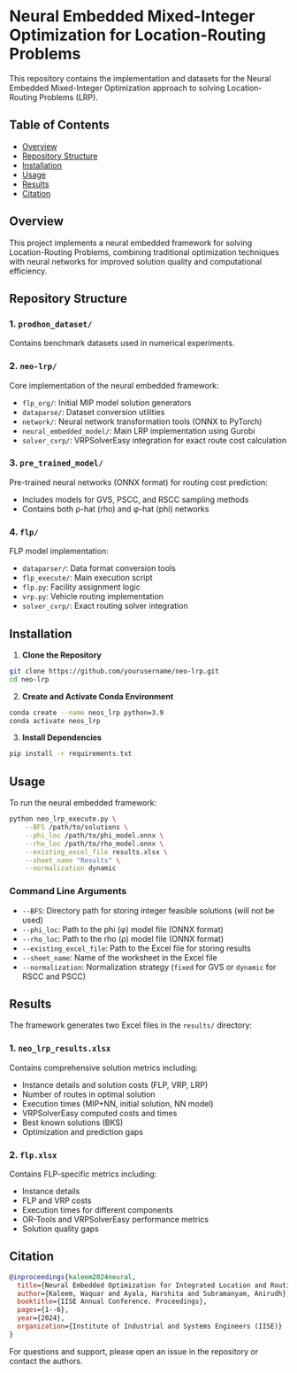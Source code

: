 # Neural Embedded Mixed-Integer Optimization for Location-Routing Problems

This repository contains the implementation and datasets for the Neural Embedded Mixed-Integer Optimization approach to solving Location-Routing Problems (LRP).

## Table of Contents
- [Overview](#overview)
- [Repository Structure](#repository-structure)
- [Installation](#installation)
- [Usage](#usage)
- [Results](#results)
- [Citation](#citation)

## Overview

This project implements a neural embedded framework for solving Location-Routing Problems, combining traditional optimization techniques with neural networks for improved solution quality and computational efficiency.

## Repository Structure

### 1. `prodhon_dataset/`
Contains benchmark datasets used in numerical experiments.

### 2. `neo-lrp/`
Core implementation of the neural embedded framework:
- `flp_org/`: Initial MIP model solution generators
- `dataparse/`: Dataset conversion utilities
- `network/`: Neural network transformation tools (ONNX to PyTorch)
- `neural_embedded_model/`: Main LRP implementation using Gurobi
- `solver_cvrp/`: VRPSolverEasy integration for exact route cost calculation

### 3. `pre_trained_model/`
Pre-trained neural networks (ONNX format) for routing cost prediction:
- Includes models for GVS, PSCC, and RSCC sampling methods
- Contains both ρ-hat (rho) and φ-hat (phi) networks

### 4. `flp/`
FLP model implementation:
- `dataparser/`: Data format conversion tools
- `flp_execute/`: Main execution script
- `flp.py`: Facility assignment logic
- `vrp.py`: Vehicle routing implementation
- `solver_cvrp/`: Exact routing solver integration

## Installation

1. **Clone the Repository**
```bash
git clone https://github.com/yourusername/neo-lrp.git
cd neo-lrp
```

2. **Create and Activate Conda Environment**
```bash
conda create --name neos_lrp python=3.9
conda activate neos_lrp
```

3. **Install Dependencies**
```bash
pip install -r requirements.txt
```

## Usage

To run the neural embedded framework:

```bash
python neo_lrp_execute.py \
    --BFS /path/to/solutions \
    --phi_loc /path/to/phi_model.onnx \
    --rho_loc /path/to/rho_model.onnx \
    --existing_excel_file results.xlsx \
    --sheet_name "Results" \
    --normalization dynamic
```

### Command Line Arguments

- `--BFS`: Directory path for storing integer feasible solutions (will not be used)
- `--phi_loc`: Path to the phi (φ) model file (ONNX format)
- `--rho_loc`: Path to the rho (ρ) model file (ONNX format)
- `--existing_excel_file`: Path to the Excel file for storing results
- `--sheet_name`: Name of the worksheet in the Excel file
- `--normalization`: Normalization strategy (`fixed` for GVS or `dynamic` for RSCC and PSCC)

## Results

The framework generates two Excel files in the `results/` directory:

### 1. `neo_lrp_results.xlsx`
Contains comprehensive solution metrics including:
- Instance details and solution costs (FLP, VRP, LRP)
- Number of routes in optimal solution
- Execution times (MIP+NN, initial solution, NN model)
- VRPSolverEasy computed costs and times
- Best known solutions (BKS)
- Optimization and prediction gaps

### 2. `flp.xlsx`
Contains FLP-specific metrics including:
- Instance details
- FLP and VRP costs
- Execution times for different components
- OR-Tools and VRPSolverEasy performance metrics
- Solution quality gaps

## Citation

```bibtex
@inproceedings{kaleem2024neural,
  title={Neural Embedded Optimization for Integrated Location and Routing Problems},
  author={Kaleem, Waquar and Ayala, Harshita and Subramanyam, Anirudh},
  booktitle={IISE Annual Conference. Proceedings},
  pages={1--6},
  year={2024},
  organization={Institute of Industrial and Systems Engineers (IISE)}
}
```

For questions and support, please open an issue in the repository or contact the authors.